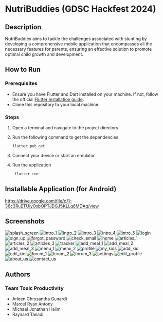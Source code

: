 # NutriBuddies (GDSC Hackfest 2024)

## Description

NutriBuddies aims to tackle the challenges associated with stunting by developing a comprehensive mobile application that encompasses all the necessary features for parents, ensuring an effective solution to promote optimal child growth and development.

## How to Run

### Prerequisites

- Ensure you have Flutter and Dart installed on your machine. If not, follow the official [Flutter installation guide](https://flutter.dev/docs/get-started/install).
- Clone this repository to your local machine.

### Steps

1. Open a terminal and navigate to the project directory.
2. Run the following command to get the dependencies:

   ```bash
   flutter pub get
   ```
4. Connect your device or start an emulator.
5. Run the application

    ```bash
     flutter run
     ```
## Installable Application (for Android)

https://drive.google.com/file/d/1-36c3RuETUlyOxbOPTJDGJ5KLLq6MDAq/view

## Screenshots
![splash_screen](https://github.com/Raylouiss/nutribuddies/assets/92111319/1ac453c6-f619-4461-a098-bc3a21a9c27d)
![intro_1](https://github.com/Raylouiss/nutribuddies/assets/92111319/53b82822-02e8-4dd1-b5b7-1180883a78e2)
![intro_2](https://github.com/Raylouiss/nutribuddies/assets/92111319/770e835c-5711-4b5d-9451-7024ad5b5756)
![intro_3](https://github.com/Raylouiss/nutribuddies/assets/92111319/8263cb73-eb8f-416f-9ced-5dd50c30441b)
![intro_4](https://github.com/Raylouiss/nutribuddies/assets/92111319/0127595c-e5d0-420a-862d-93903cf12173)
![intro_5](https://github.com/Raylouiss/nutribuddies/assets/92111319/cb5b0b5e-5213-4bd1-bbf2-e295f5ba0bd4)
![login](https://github.com/Raylouiss/nutribuddies/assets/92111319/19d0b1fa-53d9-434a-a642-bed8b9b3c3b2)
![sign_up](https://github.com/Raylouiss/nutribuddies/assets/92111319/8307e0c7-07f8-453a-baae-d3a5f1b2530d)
![forgot_password](https://github.com/Raylouiss/nutribuddies/assets/92111319/fbd28b67-873d-4042-b943-b6f9c1ccdb29)
![check_email](https://github.com/Raylouiss/nutribuddies/assets/92111319/d1892c73-6fe2-4ccf-997d-56f2f1369a8b)
![home](https://github.com/Raylouiss/nutribuddies/assets/92111319/f517a19a-40d5-4d1e-9baf-25b16a110d2b)
![articles_1](https://github.com/Raylouiss/nutribuddies/assets/92111319/5974fcf7-3176-4e0a-966f-ca93d1032165)
![articles_2](https://github.com/Raylouiss/nutribuddies/assets/92111319/fcbef13c-fbf3-4c1f-a28a-bd6c945832f4)
![articles_3](https://github.com/Raylouiss/nutribuddies/assets/92111319/a88e2a0f-f09f-45cd-b578-e8b6abaefe7a)
![tracker](https://github.com/Raylouiss/nutribuddies/assets/92111319/4cfd759c-d01f-4567-b63f-912b10e16c04)
![add_meal_1](https://github.com/Raylouiss/nutribuddies/assets/92111319/fe248644-fd61-4127-a066-7369a72edb38)
![add_meal_2](https://github.com/Raylouiss/nutribuddies/assets/92111319/4a5f68d0-1468-4721-a611-092cd00635cf)
![add_meal_3](https://github.com/Raylouiss/nutribuddies/assets/92111319/0bfbac74-e6fc-4fb6-bdad-119a585acc06)
![menu_1](https://github.com/Raylouiss/nutribuddies/assets/92111319/771ff2b4-e0b8-4326-b704-6d9d439034cf)
![menu_2](https://github.com/Raylouiss/nutribuddies/assets/92111319/43f4c5e7-44d3-4dfa-a76d-71f313a5d60e)
![profile](https://github.com/Raylouiss/nutribuddies/assets/92111319/8c3eaf69-55ff-448e-9df0-5cfe244a478c)
![my_kids](https://github.com/Raylouiss/nutribuddies/assets/92111319/7a89d9c5-974d-41d7-89e7-0081e1fbbb33)
![add_kid](https://github.com/Raylouiss/nutribuddies/assets/92111319/848a9095-5533-46a7-b2a4-99782d888f54)
![edit_kid](https://github.com/Raylouiss/nutribuddies/assets/92111319/4fe73731-ade9-41d1-9b89-54d63853d6f4)
![forum_1](https://github.com/Raylouiss/nutribuddies/assets/92111319/a40b042d-4ce3-44d6-b031-59b0603f1400)
![forum_2](https://github.com/Raylouiss/nutribuddies/assets/92111319/5653d000-8563-4e77-86b0-34aaadfa3f84)
![forum_3](https://github.com/Raylouiss/nutribuddies/assets/92111319/0354e213-25a3-4e12-9582-e1c4ed57b589)
![settings](https://github.com/Raylouiss/nutribuddies/assets/92111319/f082c267-f576-459d-a459-694cbab6367c)
![edit_profile](https://github.com/Raylouiss/nutribuddies/assets/92111319/08693f87-86c5-4aa5-a303-aea69f9d76d5)
![about_us](https://github.com/Raylouiss/nutribuddies/assets/92111319/ff426263-def5-4756-ac4a-28e8d2318aa1)
![contact_us](https://github.com/Raylouiss/nutribuddies/assets/92111319/f22f2bca-a60b-44bb-b54e-46c42ab9e1ed)






## Authors
### Team Toxic Productivity
- Arleen Chrysantha Gunardi
- Marcel Ryan Antony
- Michael Jonathan Halim
- Raynard Tanadi
